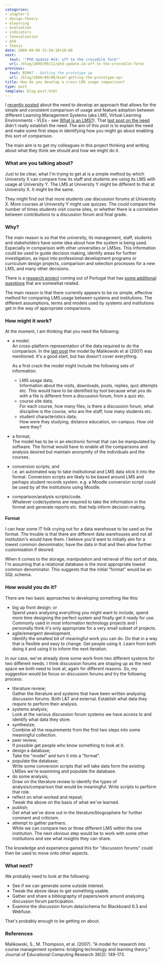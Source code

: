 ```yaml
---
categories:
- chapter-5
- design-theory
- elearning
- evaluation
- indicators
- lmsevaluation
- phd
- thesis
date: 2009-09-09 15:59:10+10:00
next:
  text: '"PhD Update #24: off to the crocodile form"'
  url: /blog/2009/09/11/phd-update-24-off-to-the-crocodile-form/
previous:
  text: BIM#7 - Getting the prototype up
  url: /blog/2009/09/08/bim7-getting-the-prototype-up/
title: How do you develop a cross-LMS usage comparison?
type: post
template: blog-post.html
---
```

I [recently posted](/blog/2009/08/28/comparisons-between-lms-the-need-for-system-independence/) about the need to develop an approach that allows for the simple and consistent comparison of usage and feature adoption between different Learning Management Systems (aka LMS, Virtual Learning Environments - VLEs - see [What is an LMS?](/blog/2009/08/21/what-is-an-lms/)). That [last post on the need](/blog/2009/08/28/comparisons-between-lms-the-need-for-system-independence/) didn't really establish the need. The aim of this post is to explain the need and make some first steps in identifying how you might go about enabling this sort of comparison.

The main aim is to get my colleagues in this project thinking and writing about what they think we should and how we might do it.

### What are you talking about?

Just to be clear, what I'm trying to get at is a simple method by which University X can compare how its staff and students are using its LMS with usage at University Y. The LMS at University Y might be different to that at University X. It might be the same.

They might find out that more students use discussion forums at University X. More courses at University Y might use quizzes. The could compare the number of times students visit course sites, or whether there is a correlation between contributions to a discussion forum and final grade.

### Why?

The main reason is so that the university, its management, staff, students and stakeholders have some idea about how the system is being used. Especially in comparison with other universities or LMSes. This information could be used to guide decision making, identify areas for further investigation, as input into professional development programs or curriculum design projects, comparison and selection processes for a new LMS, and many other decisions.

There is a [research project](http://ceise.iscap.ipp.pt/lmsproj/) coming out of Portugal that has [some additional questions](http://ceise.iscap.ipp.pt/lmsproj/index.php?option=com_content&view=article&id=49&Itemid=53) that are somewhat related.

The main reason is that there currently appears to be no simple, effective method for comparing LMS usage between systems and institutions. The different assumptions, terms and models used by systems and institutions get in the way of appropriate comparisons.

### How might it work?

At the moment, I am thinking that you need the following:

- a model;  
    An cross-platform representation of the data required to do the comparison. In the [last post](/blog/2009/08/28/comparisons-between-lms-the-need-for-system-independence/) the model by Malikowski et al (2007) was mentioned. It's a good start, but has doesn't cover everything.
    
    As a first crack the model might include the following sets of information:
    
    - LMS usage data;  
        Information about the visits, downloads, posts, replies, quiz attempts etc. This would have to be identified by tool because what you do with a file is different from a discussion forum, from a quiz etc.
    - course site data;  
        For each course, how many files, is there a discussion forum, what discipline is the course, who are the staff, how many students etc.
    - student characteristics data;  
        How were they studying, distance education, on-campus. How old were they?
- a format;  
    The model has to be in an electronic format that can be manipulated by software. The format would have to enable all the comparisons and analysis desired but maintain anonymity of the individuals and the courses.
- conversion scripts; and  
    i.e. an automated way to take institutional and LMS data stick it into the format. Conversion scripts are likely to be based around LMS and perhaps student records system. e.g. a Moodle conversion script could be used by all the institutions using Moodle.
- comparison/analysis scripts/code.  
    Whatever code/systems are required to take the information in the format and generate reports etc. that help inform decision making.

#### Format

I can hear some IT folk crying out for a data warehouse to be used as the format. The trouble is that there are different data warehouses and not all institution's would have them. I believe you'd want to initially aim for a lowest common denominator, have the data in that and then allow further customisation if desired.

When it comes to the storage, manipulation and retrieval of this sort of data, I'm assuming that a relational database is the most appropriate lowest common denominator. This suggests that the initial "format" would be an SQL schema.

### How would you do it?

There are two basic approaches to developing something like this:

- big up front design; or  
    Spend years analysing everything you might want to include, spend more time designing the perfect system and finally get it ready for use. Commonly used in most information technology projects and I personally think it's only appropriate for a very small subset of projects.
- agile/emergent development.  
    Identify the smallest bit of meaningful work you can do. Do that in a way that is flexible and easy to change. Get people using it. Learn from both doing it and using it to inform the next iteration.

In our case, we've already done some work from two different systems for two different needs. I think discussion forums are shaping up as the next space we both need to look at, again for different reasons. So, my suggestion would be focus on discussion forums and try the following process:

- literature review;  
    Gather the literature and systems that have been written analysing discussion forums. Both L&T and external. Establish what data they require to perform their analysis.
- systems analysis;  
    Look at the various discussion forum systems we have access to and identify what data they store.
- synthesize;  
    Combine all the requirements from the first two steps into some meaningful collection.
- peer review;  
    If possible get people who know something to look at it.
- design a database;  
    Take the "model" and turn it into a "format".
- populate the database;  
    Write some conversion scripts that will take data form the existing LMSes we're examining and populate the database.
- do some analysis;  
    Draw on the literature review to identify the types of analysis/comparison that would be meaningful. Write scripts to perform that role.
- reflect on what worked and repeat;  
    Tweak the above on the basis of what we've learned.
- publish;  
    Get what we've done out in the literature/blogosphere for further comment and criticism.
- attempt to gather partners.  
    While we can compare two or three different LMS within the one institution. The next obvious step would be to work with some other institutions and see what insights they can share.

The knowledge and experience gained this for "discussion forums" could then be used to move onto other aspects.

### What next?

We probably need to look at the following:

- See if we can generate some outside interest.
- Tweak the above ideas to get something usable.
- Gather and share a bibliography of papers/work around analysing discussion forum participation.
- Examine the discussion forum data/schema for Blackboard 6.3 and Webfuse.

That's probably enough to be getting on about.

### References

Malikowski, S., M. Thompson, et al. (2007). "A model for research into course management systems: bridging technology and learning theory." Journal of Educational Computing Research 36(2): 149-173.